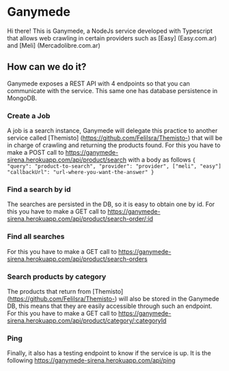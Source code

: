 # Ganymede
Hi there! This is Ganymede, a NodeJs service developed with Typescript that allows web crawling in certain providers such as [Easy] (Easy.com.ar) and [Meli] (Mercadolibre.com.ar)

## How can we do it?
Ganymede exposes a REST API with 4 endpoints so that you can communicate with the service. This same one has database persistence in MongoDB.

### Create a Job
A job is a search instance, Ganymede will delegate this practice to another service called [Themisto] (https://github.com/FeliIsra/Themisto-) that will be in charge of crawling and returning the products found.
For this you have to make a POST call to https://ganymede-sirena.herokuapp.com/api/product/search with a body as follows
`{
    "query": "product-to-search",
    "provider": "provider", ["meli", "easy"]
    "callbackUrl": "url-where-you-want-the-answer"
} `

### Find a search by id
The searches are persisted in the DB, so it is easy to obtain one by id.
For this you have to make a GET call to https://ganymede-sirena.herokuapp.com/api/product/search-order/:id

### Find all searches
For this you have to make a GET call to https://ganymede-sirena.herokuapp.com/api/product/search-orders

### Search products by category
The products that return from [Themisto] (https://github.com/FeliIsra/Themisto-) will also be stored in the Ganymede DB, this means that they are easily accessible through such an endpoint.
For this you have to make a GET call to https://ganymede-sirena.herokuapp.com/api/product/category/:categoryId

### Ping
Finally, it also has a testing endpoint to know if the service is up. It is the following
https://ganymede-sirena.herokuapp.com/api/ping 
